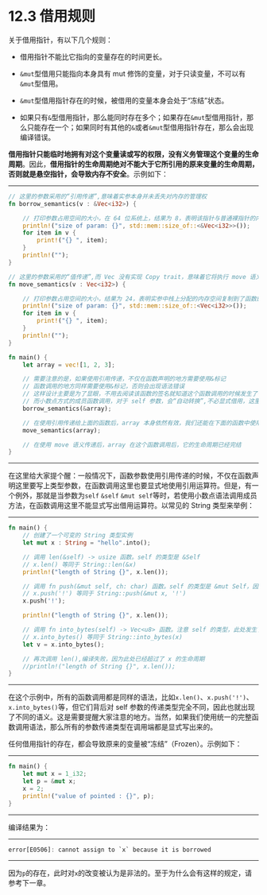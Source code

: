 # 12.3 借用规则

关于借用指针，有以下几个规则：

* 借用指针不能比它指向的变量存在的时间更长。

* `&mut`型借用只能指向本身具有 mut 修饰的变量，对于只读变量，不可以有`&mut`型借用。

* `&mut`型借用指针存在的时候，被借用的变量本身会处于“冻结”状态。

* 如果只有`&`型借用指针，那么能同时存在多个；如果存在`&mut`型借用指针，那么只能存在一个；如果同时有其他的`&`或者`&mut`型借用指针存在，那么会出现编译错误。

**借用指针只能临时地拥有对这个变量读或写的权限，没有义务管理这个变量的生命周期**。因此，**借用指针的生命周期绝对不能大于它所引用的原来变量的生命周期，否则就是悬空指针，会导致内存不安全**。示例如下：

---

```rust
// 这里的参数采用的“引用传递”,意味着实参本身并未丢失对内存的管理权
fn borrow_semantics(v : &Vec<i32>) {

    // 打印参数占用空间的大小，在 64 位系统上，结果为 8，表明该指针与普通裸指针的内部表示方法相同
    println!("size of param: {}", std::mem::size_of::<&Vec<i32>>());
    for item in v {
        print!("{} ", item);
    }
    println!("");
}

// 这里的参数采用的“值传递”,而 Vec 没有实现 Copy trait，意味着它将执行 move 语义
fn move_semantics(v : Vec<i32>) {

    // 打印参数占用空间的大小，结果为 24，表明实参中栈上分配的内存空间复制到了函数的形参中
    println!("size of param: {}", std::mem::size_of::<Vec<i32>>());
    for item in v {
        print!("{} ", item);
    }
    println!("");
}

fn main() {
    let array = vec![1, 2, 3];

    // 需要注意的是，如果使用引用传递，不仅在函数声明的地方需要使用&标记
    // 函数调用的地方同样需要使用&标记，否则会出现语法错误
    // 这样设计主要是为了显眼，不用去阅读该函数的签名就知道这个函数调用的时候发生了什么
    // 而小数点方式的成员函数调用，对于 self 参数，会“自动转换”,不必显式借用，这里有个区别
    borrow_semantics(&array);

    // 在使用引用传递给上面的函数后，array 本身依然有效，我们还能在下面的函数中使用
    move_semantics(array);

    // 在使用 move 语义传递后，array 在这个函数调用后，它的生命周期已经完结
}
```

---

在这里给大家提个醒：一般情况下，函数参数使用引用传递的时候，不仅在函数声明这里要写上类型参数，在函数调用这里也要显式地使用引用运算符。但是，有一个例外，那就是当参数为`self` `&self` `&mut self`等时，若使用小数点语法调用成员方法，在函数调用这里不能显式写出借用运算符。以常见的 String 类型来举例：

---

```rust
fn main() {
    // 创建了一个可变的 String 类型实例
    let mut x : String = "hello".into();

    // 调用 len(&self) -> usize 函数。self 的类型是 &Self
    // x.len() 等同于 String::len(&x)
    println!("length of String {}", x.len());

    // 调用 fn push(&mut self, ch: char) 函数。self 的类型是 &mut Self，因此它有权对字符串做修改
    // x.push('!') 等同于 String::push(&mut x, '!')
    x.push('!');

    println!("length of String {}", x.len());

    // 调用 fn into_bytes(self) -> Vec<u8> 函数。注意 self 的类型，此处发生了所有权转移
    // x.into_bytes() 等同于 String::into_bytes(x)
    let v = x.into_bytes();

    // 再次调用 len(),编译失败，因为此处已经超过了 x 的生命周期
    //println!("length of String {}", x.len());
}
```

---

在这个示例中，所有的函数调用都是同样的语法，比如`x.len()`、`x.push('!')`、`x.into_bytes()`等，但它们背后对 self 参数的传递类型完全不同，因此也就出现了不同的语义。这是需要提醒大家注意的地方。当然，如果我们使用统一的完整函数调用语法，那么所有的参数传递类型在调用端都是显式写出来的。

任何借用指针的存在，都会导致原来的变量被“冻结”（Frozen）。示例如下：

---

```rust
fn main() {
    let mut x = 1_i32;
    let p = &mut x;
    x = 2;
    println!("value of pointed : {}", p);
}
```

---

编译结果为：

---

```rust
error[E0506]: cannot assign to `x` because it is borrowed
```

---

因为`p`的存在，此时对`x`的改变被认为是非法的。至于为什么会有这样的规定，请参考下一章。
